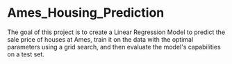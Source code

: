 # Ames_Housing_Prediction
The goal of this project is to create a Linear Regression Model to predict the sale price of houses at Ames, train it on the data with the optimal parameters using a grid search, and then evaluate the model's capabilities on a test set.
